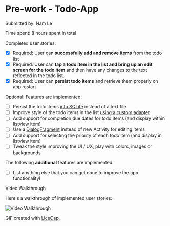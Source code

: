 # Pre-work - Todo-App

Submitted by: Nam Le

Time spent: 8 hours spent in total

Completed user stories:

* [x] Required: User can **successfully add and remove items** from the todo list
* [x] Required: User can **tap a todo item in the list and bring up an edit screen for the todo item** and then have any changes to the text reflected in the todo list.
* [x] Required: User can **persist todo items** and retrieve them properly on app restart

Optional: Features are implemented:

* [ ] Persist the todo items [into SQLite](http://guides.codepath.com/android/Persisting-Data-to-the-Device#sqlite) instead of a text file
* [ ] Improve style of the todo items in the list [using a custom adapter](http://guides.codepath.com/android/Using-an-ArrayAdapter-with-ListView)
* [ ] Add support for completion due dates for todo items (and display within listview item)
* [ ] Use a [DialogFragment](http://guides.codepath.com/android/Using-DialogFragment) instead of new Activity for editing items
* [ ] Add support for selecting the priority of each todo item (and display in listview item)
* [ ] Tweak the style improving the UI / UX, play with colors, images or backgrounds

The following **additional** features are implemented:

* [ ] List anything else that you can get done to improve the app functionality!

Video Walkthrough 

Here's a walkthrough of implemented user stories:

<img src='http://i.imgur.com/e7bAUky.gif' title='Video Walkthrough' width='' alt='Video Walkthrough' />

GIF created with [LiceCap](http://www.cockos.com/licecap/).

